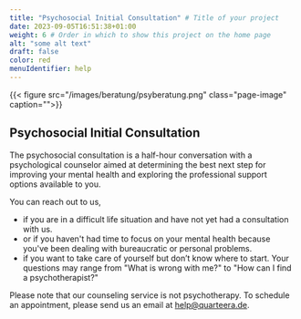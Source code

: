 ```yaml
---
title: "Psychosocial Initial Consultation" # Title of your project
date: 2023-09-05T16:51:38+01:00
weight: 6 # Order in which to show this project on the home page
alt: "some alt text"
draft: false
color: red
menuIdentifier: help
---
```


{{< figure src="/images/beratung/psyberatung.png" class="page-image" caption="">}}

## Psychosocial Initial Consultation

The psychosocial consultation is a half-hour conversation with a psychological counselor aimed at determining the best next step for improving your mental health and exploring the professional support options available to you.

You can reach out to us,
* if you are in a difficult life situation and have not yet had a consultation with us.
* or if you haven't had time to focus on your mental health because you've been dealing with bureaucratic or personal problems.
* if you want to take care of yourself but don’t know where to start. Your questions may range from "What is wrong with me?" to "How can I find a psychotherapist?"

Please note that our counseling service is not psychotherapy. To schedule an appointment, please send us an email at help@quarteera.de.
